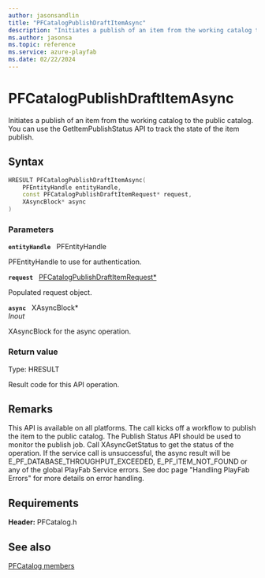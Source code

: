 ```yaml
---
author: jasonsandlin
title: "PFCatalogPublishDraftItemAsync"
description: "Initiates a publish of an item from the working catalog to the public catalog. You can use the GetItemPublishStatus API to track the state of the item publish."
ms.author: jasonsa
ms.topic: reference
ms.service: azure-playfab
ms.date: 02/22/2024
---
```


# PFCatalogPublishDraftItemAsync  

Initiates a publish of an item from the working catalog to the public catalog. You can use the GetItemPublishStatus API to track the state of the item publish.  

## Syntax  
  
```cpp
HRESULT PFCatalogPublishDraftItemAsync(  
    PFEntityHandle entityHandle,  
    const PFCatalogPublishDraftItemRequest* request,  
    XAsyncBlock* async  
)  
```  
  
### Parameters  
  
**`entityHandle`** &nbsp; PFEntityHandle  
  
PFEntityHandle to use for authentication.  
  
**`request`** &nbsp; [PFCatalogPublishDraftItemRequest*](../../pfcatalogtypes/structs/pfcatalogpublishdraftitemrequest.md)  
  
Populated request object.  
  
**`async`** &nbsp; XAsyncBlock*  
*_Inout_*  
  
XAsyncBlock for the async operation.  
  
  
### Return value
Type: HRESULT
  
Result code for this API operation.
  
## Remarks  
  
This API is available on all platforms. The call kicks off a workflow to publish the item to the public catalog. The Publish Status API should be used to monitor the publish job. Call XAsyncGetStatus to get the status of the operation. If the service call is unsuccessful, the async result will be E_PF_DATABASE_THROUGHPUT_EXCEEDED, E_PF_ITEM_NOT_FOUND or any of the global PlayFab Service errors. See doc page "Handling PlayFab Errors" for more details on error handling.
  
## Requirements  
  
**Header:** PFCatalog.h
  
## See also  
[PFCatalog members](../pfcatalog_members.md)  

  
  
